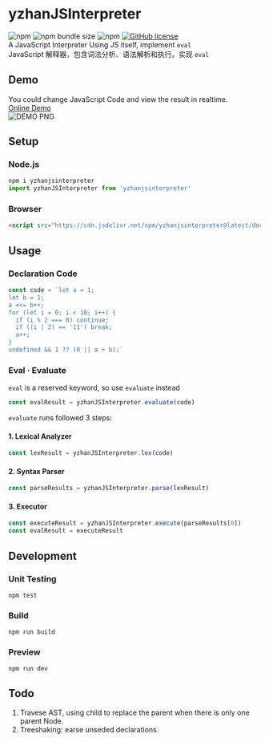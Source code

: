 # yzhanJSInterpreter  
![npm](https://img.shields.io/npm/v/yzhanjsinterpreter)
![npm bundle size](https://img.shields.io/bundlephobia/minzip/yzhanjsinterpreter)
![npm](https://img.shields.io/npm/dt/yzhanjsinterpreter)
[![GitHub license](https://img.shields.io/github/license/mantoufan/yzhanjsinterpreter)](https://github.com/mantoufan/yzhanjsinterpreter/blob/main/LICENSE)  
A JavaScript Interpreter Using JS itself, implement `eval`  
JavaScript 解释器，包含词法分析、语法解析和执行。实现 `eval`
## Demo
You could change JavaScript Code and view the result in realtime.  
[Online Demo](https://mantoufan.github.io/yzhanJSInterpreter)  
![DEMO PNG](https://s2.loli.net/2023/06/15/lwu5Cat9gox27dR.png)
## Setup
### Node.js
```javascript
npm i yzhanjsinterpreter
import yzhanJSInterpreter from 'yzhanjsinterpreter'
```
### Browser
```html
<script src="https://cdn.jsdelivr.net/npm/yzhanjsinterpreter@latest/docs/yzhanjsinterpreter.min.js"></script>
```
## Usage
### Declaration Code
```javascript
const code = `let a = 1;
let b = 1;
a <<= b++;
for (let i = 0; i < 10; i++) {
  if (i % 2 === 0) continue;
  if ((i | 2) == '11') break;
  a++;
}
undefined && 1 ?? (0 || a + b);`
```
### Eval · Evaluate
`eval` is a reserved keyword, so use `evaluate` instead
```javascript 
const evalResult = yzhanJSInterpreter.evaluate(code)
```
`evaluate` runs followed 3 steps:
#### 1. Lexical Analyzer
```javascript
const lexResult = yzhanJSInterpreter.lex(code)
```
#### 2. Syntax Parser
```javascript
const parseResults = yzhanJSInterpreter.parse(lexResult)
```
#### 3. Executor
```javascript
const executeResult = yzhanJSInterpreter.execute(parseResults[0])
const evalResult = executeResult
```
## Development
### Unit Testing
```shell
npm test
```
### Build
```shell
npm run build
```
### Preview
```shell
npm run dev
```
## Todo
1. Travese AST, using child to replace the parent when there is only one parent Node.  
2. Treeshaking: earse unseded declarations.